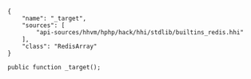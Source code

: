 ``` yamlmeta
{
    "name": "_target",
    "sources": [
        "api-sources/hhvm/hphp/hack/hhi/stdlib/builtins_redis.hhi"
    ],
    "class": "RedisArray"
}
```




``` Hack
public function _target();
```
<!-- HHAPIDOC -->
